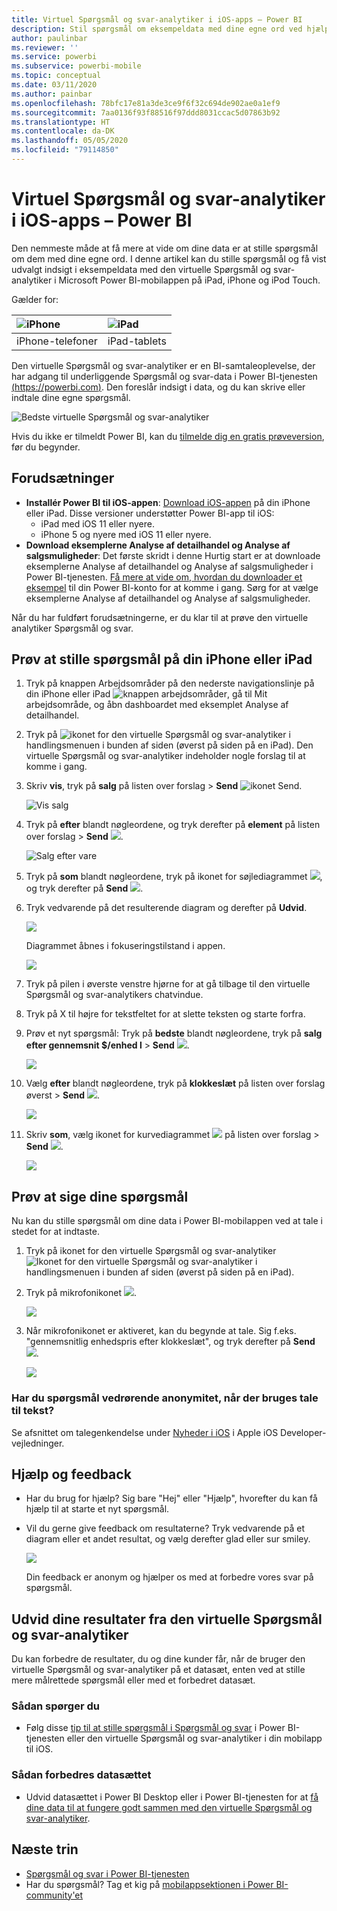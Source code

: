 ```yaml
---
title: Virtuel Spørgsmål og svar-analytiker i iOS-apps – Power BI
description: Stil spørgsmål om eksempeldata med dine egne ord ved hjælp af den virtuelle Spørgsmål og svar-analytiker i Power BI-mobilappen på din iOS-enhed.
author: paulinbar
ms.reviewer: ''
ms.service: powerbi
ms.subservice: powerbi-mobile
ms.topic: conceptual
ms.date: 03/11/2020
ms.author: painbar
ms.openlocfilehash: 78bfc17e81a3de3ce9f6f32c694de902ae0a1ef9
ms.sourcegitcommit: 7aa0136f93f88516f97ddd8031ccac5d07863b92
ms.translationtype: HT
ms.contentlocale: da-DK
ms.lasthandoff: 05/05/2020
ms.locfileid: "79114850"
---
```

# <a name="qa-virtual-analyst-in-ios-apps---power-bi"></a>Virtuel Spørgsmål og svar-analytiker i iOS-apps – Power BI

Den nemmeste måde at få mere at vide om dine data er at stille spørgsmål om dem med dine egne ord. I denne artikel kan du stille spørgsmål og få vist udvalgt indsigt i eksempeldata med den virtuelle Spørgsmål og svar-analytiker i Microsoft Power BI-mobilappen på iPad, iPhone og iPod Touch. 

Gælder for:

| ![iPhone](./media/mobile-apps-ios-qna/iphone-logo-50-px.png) | ![iPad](./media/mobile-apps-ios-qna/ipad-logo-50-px.png) |
|:--- |:--- |
| iPhone-telefoner |iPad-tablets |

Den virtuelle Spørgsmål og svar-analytiker er en BI-samtaleoplevelse, der har adgang til underliggende Spørgsmål og svar-data i Power BI-tjenesten [(https://powerbi.com)](https://powerbi.com). Den foreslår indsigt i data, og du kan skrive eller indtale dine egne spørgsmål.

![Bedste virtuelle Spørgsmål og svar-analytiker](./media/mobile-apps-ios-qna/power-bi-ios-q-n-a-top-sale-intro.png)

Hvis du ikke er tilmeldt Power BI, kan du [tilmelde dig en gratis prøveversion](https://app.powerbi.com/signupredirect?pbi_source=web), før du begynder.

## <a name="prerequisites"></a>Forudsætninger

* **Installér Power BI til iOS-appen**: [Download iOS-appen](https://go.microsoft.com/fwlink/?LinkId=522062) på din iPhone eller iPad.
Disse versioner understøtter Power BI-app til iOS:
    * iPad med iOS 11 eller nyere.
    * iPhone 5 og nyere med iOS 11 eller nyere.
* **Download eksemplerne Analyse af detailhandel og Analyse af salgsmuligheder**: Det første skridt i denne Hurtig start er at downloade eksemplerne Analyse af detailhandel og Analyse af salgsmuligheder i Power BI-tjenesten. [Få mere at vide om, hvordan du downloader et eksempel](./mobile-apps-download-samples.md) til din Power BI-konto for at komme i gang. Sørg for at vælge eksemplerne Analyse af detailhandel og Analyse af salgsmuligheder.

Når du har fuldført forudsætningerne, er du klar til at prøve den virtuelle analytiker Spørgsmål og svar.

## <a name="try-asking-questions-on-your-iphone-or-ipad"></a>Prøv at stille spørgsmål på din iPhone eller iPad
1. Tryk på knappen Arbejdsområder på den nederste navigationslinje på din iPhone eller iPad ![knappen arbejdsområder](./media/mobile-apps-ios-qna/power-bi-iphone-workspaces-button.png), gå til Mit arbejdsområde, og åbn dashboardet med eksemplet Analyse af detailhandel.

2. Tryk på ![ikonet for den virtuelle Spørgsmål og svar-analytiker](././media/mobile-apps-ios-qna/power-bi-ios-q-n-a-icon.png) i handlingsmenuen i bunden af siden (øverst på siden på en iPad).
     Den virtuelle Spørgsmål og svar-analytiker indeholder nogle forslag til at komme i gang.
3. Skriv **vis**, tryk på **salg** på listen over forslag > **Send** ![ikonet Send](./media/mobile-apps-ios-qna/power-bi-ios-qna-send-icon.png).

    ![Vis salg](./media/mobile-apps-ios-qna/power-bi-ios-q-n-a-show-sales.png)
4. Tryk på **efter** blandt nøgleordene, og tryk derefter på **element** på listen over forslag > **Send** ![](./media/mobile-apps-ios-qna/power-bi-ios-qna-send-icon.png).

    ![Salg efter vare](./media/mobile-apps-ios-qna/power-bi-ios-q-n-a-sale-by-item.png)
5. Tryk på **som** blandt nøgleordene, tryk på ikonet for søjlediagrammet ![](./media/mobile-apps-ios-qna/power-bi-ios-q-n-a-column-chart-icon.png), og tryk derefter på **Send** ![](./media/mobile-apps-ios-qna/power-bi-ios-qna-send-icon.png).
6. Tryk vedvarende på det resulterende diagram og derefter på **Udvid**.

    ![](media/mobile-apps-ios-qna/power-bi-ios-q-n-a-tap-expand-feedback.png)

    Diagrammet åbnes i fokuseringstilstand i appen.

    ![](media/mobile-apps-ios-qna/power-bi-ios-q-n-a-expanded-chart.png)
7. Tryk på pilen i øverste venstre hjørne for at gå tilbage til den virtuelle Spørgsmål og svar-analytikers chatvindue.
8. Tryk på X til højre for tekstfeltet for at slette teksten og starte forfra.
9. Prøv et nyt spørgsmål: Tryk på **bedste** blandt nøgleordene, tryk på **salg efter gennemsnit $/enhed l** > **Send** ![](./media/mobile-apps-ios-qna/power-bi-ios-qna-send-icon.png).

    ![](media/mobile-apps-ios-qna/power-bi-ios-q-n-a-top-sale-2.png)
10. Vælg **efter** blandt nøgleordene, tryk på **klokkeslæt** på listen over forslag øverst > **Send** ![](./media/mobile-apps-ios-qna/power-bi-ios-qna-send-icon.png).

     ![](media/mobile-apps-ios-qna/power-bi-ios-q-n-a-top-sale-by-time.png)
11. Skriv **som**, vælg ikonet for kurvediagrammet ![](./media/mobile-apps-ios-qna/power-bi-ios-q-n-a-line-chart-icon.png) på listen over forslag > **Send** ![](./media/mobile-apps-ios-qna/power-bi-ios-qna-send-icon.png).

    ![](media/mobile-apps-ios-qna/power-bi-ios-q-n-a-top-sale-as-line.png)

## <a name="try-saying-your-questions"></a>Prøv at sige dine spørgsmål
Nu kan du stille spørgsmål om dine data i Power BI-mobilappen ved at tale i stedet for at indtaste.

1. Tryk på ikonet for den virtuelle Spørgsmål og svar-analytiker ![Ikonet for den virtuelle Spørgsmål og svar-analytiker](././media/mobile-apps-ios-qna/power-bi-ios-q-n-a-icon.png) i handlingsmenuen i bunden af siden (øverst på siden på en iPad).
2. Tryk på mikrofonikonet ![](media/mobile-apps-ios-qna/power-bi-ios-qna-mic-icon.png).

    ![](media/mobile-apps-ios-qna/power-bi-ios-qna-mic-on.png)

1. Når mikrofonikonet er aktiveret, kan du begynde at tale. Sig f.eks. "gennemsnitlig enhedspris efter klokkeslæt", og tryk derefter på **Send** ![](./media/mobile-apps-ios-qna/power-bi-ios-qna-send-icon.png).

    ![](media/mobile-apps-ios-qna/power-bi-ios-qna-speech-complete.png)

### <a name="questions-about-privacy-when-using-speech-to-text"></a>Har du spørgsmål vedrørende anonymitet, når der bruges tale til tekst?
Se afsnittet om talegenkendelse under [Nyheder i iOS](https://go.microsoft.com/fwlink/?linkid=845624) i Apple iOS Developer-vejledninger.

## <a name="help-and-feedback"></a>Hjælp og feedback
* Har du brug for hjælp? Sig bare "Hej" eller "Hjælp", hvorefter du kan få hjælp til at starte et nyt spørgsmål.
* Vil du gerne give feedback om resultaterne? Tryk vedvarende på et diagram eller et andet resultat, og vælg derefter glad eller sur smiley.

    ![](media/mobile-apps-ios-qna/power-bi-ios-q-n-a-tap-feedback.png)

    Din feedback er anonym og hjælper os med at forbedre vores svar på spørgsmål.

## <a name="enhance-your-qa-virtual-analyst-results"></a>Udvid dine resultater fra den virtuelle Spørgsmål og svar-analytiker
Du kan forbedre de resultater, du og dine kunder får, når de bruger den virtuelle Spørgsmål og svar-analytiker på et datasæt, enten ved at stille mere målrettede spørgsmål eller med et forbedret datasæt.

### <a name="how-to-ask-questions"></a>Sådan spørger du
* Følg disse [tip til at stille spørgsmål i Spørgsmål og svar](../end-user-q-and-a-tips.md) i Power BI-tjenesten eller den virtuelle Spørgsmål og svar-analytiker i din mobilapp til iOS.

### <a name="how-to-enhance-the-dataset"></a>Sådan forbedres datasættet
* Udvid datasættet i Power BI Desktop eller i Power BI-tjenesten for at [få dine data til at fungere godt sammen med den virtuelle Spørgsmål og svar-analytiker](../../service-prepare-data-for-q-and-a.md).

## <a name="next-steps"></a>Næste trin
* [Spørgsmål og svar i Power BI-tjenesten](../end-user-q-and-a.md)
* Har du spørgsmål? Tag et kig på [mobilappsektionen i Power BI-community'et](https://go.microsoft.com/fwlink/?linkid=839277)
